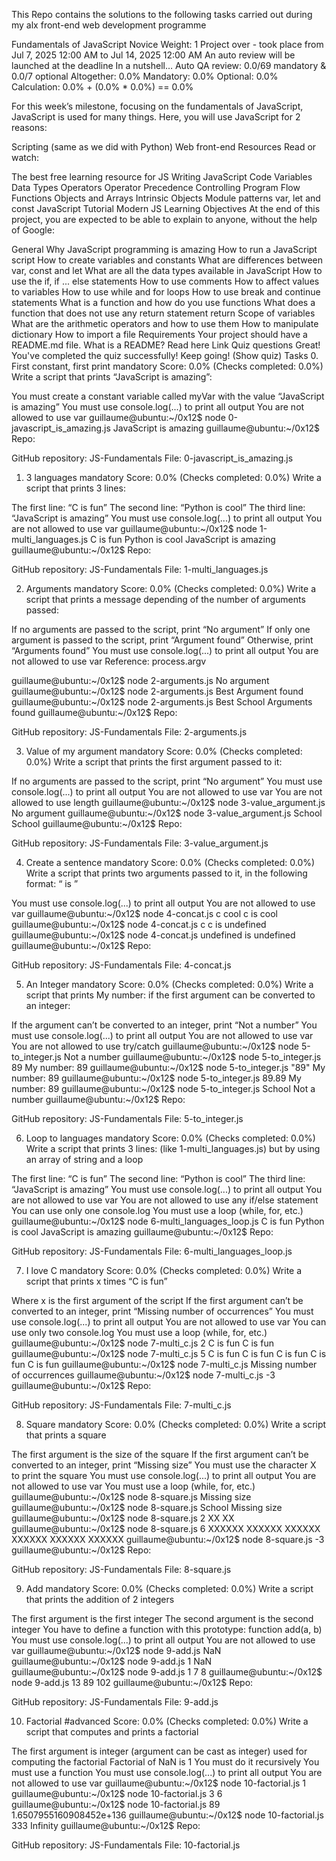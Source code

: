 This Repo contains the solutions to the following tasks carried out during my alx front-end web development programme

Fundamentals of JavaScript
 Novice
 Weight: 1
 Project over - took place from Jul 7, 2025 12:00 AM to Jul 14, 2025 12:00 AM
 An auto review will be launched at the deadline
In a nutshell…
Auto QA review: 0.0/69 mandatory & 0.0/7 optional
Altogether:  0.0%
Mandatory: 0.0%
Optional: 0.0%
Calculation:  0.0% + (0.0% * 0.0%)  == 0.0%



For this week’s milestone, focusing on the fundamentals of JavaScript, JavaScript is used for many things. Here, you will use JavaScript for 2 reasons:

Scripting (same as we did with Python)
Web front-end
Resources
Read or watch:

The best free learning resource for JS
Writing JavaScript Code
Variables
Data Types
Operators
Operator Precedence
Controlling Program Flow
Functions
Objects and Arrays
Intrinsic Objects
Module patterns
var, let and const
JavaScript Tutorial
Modern JS
Learning Objectives
At the end of this project, you are expected to be able to explain to anyone, without the help of Google:

General
Why JavaScript programming is amazing
How to run a JavaScript script
How to create variables and constants
What are differences between var, const and let
What are all the data types available in JavaScript
How to use the if, if ... else statements
How to use comments
How to affect values to variables
How to use while and for loops
How to use break and continue statements
What is a function and how do you use functions
What does a function that does not use any return statement return
Scope of variables
What are the arithmetic operators and how to use them
How to manipulate dictionary
How to import a file
Requirements
Your project should have a README.md file. What is a README? Read here Link
Quiz questions
Great! You've completed the quiz successfully! Keep going! (Show quiz)
Tasks
0. First constant, first print
mandatory
Score: 0.0% (Checks completed: 0.0%)
Write a script that prints “JavaScript is amazing”:

You must create a constant variable called myVar with the value “JavaScript is amazing”
You must use console.log(...) to print all output
You are not allowed to use var
guillaume@ubuntu:~/0x12$ node 0-javascript_is_amazing.js 
JavaScript is amazing
guillaume@ubuntu:~/0x12$ 
Repo:

GitHub repository: JS-Fundamentals
File: 0-javascript_is_amazing.js
  
1. 3 languages
mandatory
Score: 0.0% (Checks completed: 0.0%)
Write a script that prints 3 lines:

The first line: “C is fun”
The second line: “Python is cool”
The third line: “JavaScript is amazing”
You must use console.log(...) to print all output
You are not allowed to use var
guillaume@ubuntu:~/0x12$ node 1-multi_languages.js 
C is fun
Python is cool
JavaScript is amazing
guillaume@ubuntu:~/0x12$ 
Repo:

GitHub repository: JS-Fundamentals
File: 1-multi_languages.js
  
2. Arguments
mandatory
Score: 0.0% (Checks completed: 0.0%)
Write a script that prints a message depending of the number of arguments passed:

If no arguments are passed to the script, print “No argument”
If only one argument is passed to the script, print “Argument found”
Otherwise, print “Arguments found”
You must use console.log(...) to print all output
You are not allowed to use var
Reference: process.argv

guillaume@ubuntu:~/0x12$ node 2-arguments.js 
No argument
guillaume@ubuntu:~/0x12$ node 2-arguments.js Best
Argument found
guillaume@ubuntu:~/0x12$ node 2-arguments.js Best School
Arguments found
guillaume@ubuntu:~/0x12$ 
Repo:

GitHub repository: JS-Fundamentals
File: 2-arguments.js
  
3. Value of my argument
mandatory
Score: 0.0% (Checks completed: 0.0%)
Write a script that prints the first argument passed to it:

If no arguments are passed to the script, print “No argument”
You must use console.log(...) to print all output
You are not allowed to use var
You are not allowed to use length
guillaume@ubuntu:~/0x12$ node 3-value_argument.js 
No argument
guillaume@ubuntu:~/0x12$ node 3-value_argument.js School
School
guillaume@ubuntu:~/0x12$ 
Repo:

GitHub repository: JS-Fundamentals
File: 3-value_argument.js
  
4. Create a sentence
mandatory
Score: 0.0% (Checks completed: 0.0%)
Write a script that prints two arguments passed to it, in the following format: “ is ”

You must use console.log(...) to print all output
You are not allowed to use var
guillaume@ubuntu:~/0x12$ node 4-concat.js c cool
c is cool
guillaume@ubuntu:~/0x12$ node 4-concat.js c
c is undefined
guillaume@ubuntu:~/0x12$ node 4-concat.js
undefined is undefined
guillaume@ubuntu:~/0x12$ 
Repo:

GitHub repository: JS-Fundamentals
File: 4-concat.js
  
5. An Integer
mandatory
Score: 0.0% (Checks completed: 0.0%)
Write a script that prints My number: <first argument converted in integer> if the first argument can be converted to an integer:

If the argument can’t be converted to an integer, print “Not a number”
You must use console.log(...) to print all output
You are not allowed to use var
You are not allowed to use try/catch
guillaume@ubuntu:~/0x12$ node 5-to_integer.js 
Not a number
guillaume@ubuntu:~/0x12$ node 5-to_integer.js 89
My number: 89
guillaume@ubuntu:~/0x12$ node 5-to_integer.js "89"
My number: 89
guillaume@ubuntu:~/0x12$ node 5-to_integer.js 89.89
My number: 89
guillaume@ubuntu:~/0x12$ node 5-to_integer.js School
Not a number
guillaume@ubuntu:~/0x12$ 
Repo:

GitHub repository: JS-Fundamentals
File: 5-to_integer.js
  
6. Loop to languages
mandatory
Score: 0.0% (Checks completed: 0.0%)
Write a script that prints 3 lines: (like 1-multi_languages.js) but by using an array of string and a loop

The first line: “C is fun”
The second line: “Python is cool”
The third line: “JavaScript is amazing”
You must use console.log(...) to print all output
You are not allowed to use var
You are not allowed to use any if/else statement
You can use only one console.log
You must use a loop (while, for, etc.)
guillaume@ubuntu:~/0x12$ node 6-multi_languages_loop.js 
C is fun
Python is cool
JavaScript is amazing
guillaume@ubuntu:~/0x12$ 
Repo:

GitHub repository: JS-Fundamentals
File: 6-multi_languages_loop.js
  
7. I love C
mandatory
Score: 0.0% (Checks completed: 0.0%)
Write a script that prints x times “C is fun”

Where x is the first argument of the script
If the first argument can’t be converted to an integer, print “Missing number of occurrences”
You must use console.log(...) to print all output
You are not allowed to use var
You can use only two console.log
You must use a loop (while, for, etc.)
guillaume@ubuntu:~/0x12$ node 7-multi_c.js 2
C is fun
C is fun
guillaume@ubuntu:~/0x12$ node 7-multi_c.js 5
C is fun
C is fun
C is fun
C is fun
C is fun
guillaume@ubuntu:~/0x12$ node 7-multi_c.js 
Missing number of occurrences
guillaume@ubuntu:~/0x12$ node 7-multi_c.js -3
guillaume@ubuntu:~/0x12$ 
Repo:

GitHub repository: JS-Fundamentals
File: 7-multi_c.js
   
8. Square
mandatory
Score: 0.0% (Checks completed: 0.0%)
Write a script that prints a square

The first argument is the size of the square
If the first argument can’t be converted to an integer, print “Missing size”
You must use the character X to print the square
You must use console.log(...) to print all output
You are not allowed to use var
You must use a loop (while, for, etc.)
guillaume@ubuntu:~/0x12$ node 8-square.js
Missing size
guillaume@ubuntu:~/0x12$ node 8-square.js School
Missing size
guillaume@ubuntu:~/0x12$ node 8-square.js 2
XX
XX
guillaume@ubuntu:~/0x12$ node 8-square.js 6
XXXXXX
XXXXXX
XXXXXX
XXXXXX
XXXXXX
XXXXXX
guillaume@ubuntu:~/0x12$ node 8-square.js -3
guillaume@ubuntu:~/0x12$ 
Repo:

GitHub repository: JS-Fundamentals
File: 8-square.js
  
9. Add
mandatory
Score: 0.0% (Checks completed: 0.0%)
Write a script that prints the addition of 2 integers

The first argument is the first integer
The second argument is the second integer
You have to define a function with this prototype: function add(a, b)
You must use console.log(...) to print all output
You are not allowed to use var
guillaume@ubuntu:~/0x12$ node 9-add.js 
NaN
guillaume@ubuntu:~/0x12$ node 9-add.js 1
NaN
guillaume@ubuntu:~/0x12$ node 9-add.js 1 7
8
guillaume@ubuntu:~/0x12$ node 9-add.js 13 89
102
guillaume@ubuntu:~/0x12$ 
Repo:

GitHub repository: JS-Fundamentals
File: 9-add.js
  
10. Factorial
#advanced
Score: 0.0% (Checks completed: 0.0%)
Write a script that computes and prints a factorial

The first argument is integer (argument can be cast as integer) used for computing the factorial
Factorial of NaN is 1
You must do it recursively
You must use a function
You must use console.log(...) to print all output
You are not allowed to use var
guillaume@ubuntu:~/0x12$ node 10-factorial.js 
1
guillaume@ubuntu:~/0x12$ node 10-factorial.js 3
6
guillaume@ubuntu:~/0x12$ node 10-factorial.js 89
1.6507955160908452e+136
guillaume@ubuntu:~/0x12$ node 10-factorial.js 333
Infinity
guillaume@ubuntu:~/0x12$ 
Repo:

GitHub repository: JS-Fundamentals
File: 10-factorial.js